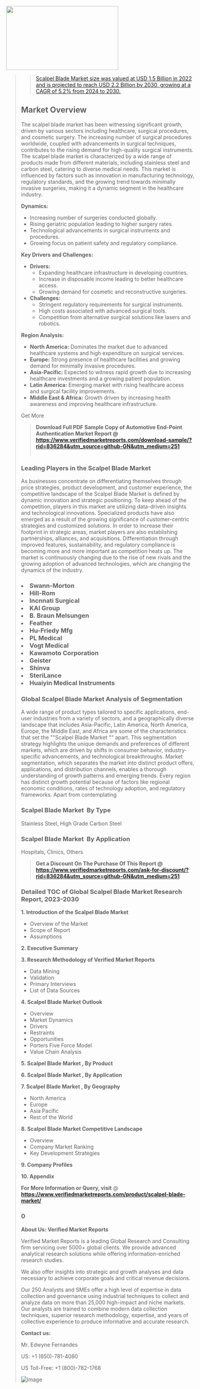 <img src="https://ffe5etoiles.com/wp-content/uploads/2024/12/MST1-300x171.png" alt="" width="300" height="171" class="alignnone size-medium wp-image-20088" /><blockquote id="" class=""><a href="https://www.verifiedmarketreports.com/download-sample/?rid=870216&utm_source=github-GN&utm_medium=251" target="_blank"><blockquote id="" class=""><a href="https://www.verifiedmarketreports.com/download-sample/?rid=836284&utm_source=github-GN&utm_medium=251" target="_blank">Scalpel Blade Market size was valued at USD 1.5 Billion in 2022 and is projected to reach USD 2.2 Billion by 2030, growing at a CAGR of 5.2% from 2024 to 2030.</a></blockquote><p><h2>Market Overview</h2><p>The scalpel blade market has been witnessing significant growth, driven by various sectors including healthcare, surgical procedures, and cosmetic surgery. The increasing number of surgical procedures worldwide, coupled with advancements in surgical techniques, contributes to the rising demand for high-quality surgical instruments. The scalpel blade market is characterized by a wide range of products made from different materials, including stainless steel and carbon steel, catering to diverse medical needs. This market is influenced by factors such as innovation in manufacturing technology, regulatory standards, and the growing trend towards minimally invasive surgeries, making it a dynamic segment in the healthcare industry.</p><p><strong>Dynamics:</strong></p><ul>    <li>Increasing number of surgeries conducted globally.</li>    <li>Rising geriatric population leading to higher surgery rates.</li>    <li>Technological advancements in surgical instruments and procedures.</li>    <li>Growing focus on patient safety and regulatory compliance.</li></ul><p><strong>Key Drivers and Challenges:</strong></p><ul>    <li><strong>Drivers:</strong>        <ul>            <li>Expanding healthcare infrastructure in developing countries.</li>            <li>Increase in disposable income leading to better healthcare access.</li>            <li>Growing demand for cosmetic and reconstructive surgeries.</li>        </ul>    </li>    <li><strong>Challenges:</strong>        <ul>            <li>Stringent regulatory requirements for surgical instruments.</li>            <li>High costs associated with advanced surgical tools.</li>            <li>Competition from alternative surgical solutions like lasers and robotics.</li>        </ul>    </li></ul><p><strong>Region Analysis:</strong></p><ul>    <li><strong>North America:</strong> Dominates the market due to advanced healthcare systems and high expenditure on surgical services.</li>    <li><strong>Europe:</strong> Strong presence of healthcare facilities and growing demand for minimally invasive procedures.</li>    <li><strong>Asia-Pacific:</strong> Expected to witness rapid growth due to increasing healthcare investments and a growing patient population.</li>    <li><strong>Latin America:</strong> Emerging market with rising healthcare access and surgical facility improvements.</li>    <li><strong>Middle East & Africa:</strong> Growth driven by increasing health awareness and improving healthcare infrastructure.</li></ul><p>Get More</p></p><blockquote id="" class=""><strong>Download Full PDF Sample Copy of Automotive End-Point Authentication Market Report @ <a href="https://www.verifiedmarketreports.com/download-sample/?rid=836284&utm_source=github-GN&utm_medium=251" target="_blank">https://www.verifiedmarketreports.com/download-sample/?rid=836284&utm_source=github-GN&utm_medium=251</a></strong><br /><br /></blockquote><h3 id="" class="">Leading Players in the&nbsp;Scalpel Blade Market </h3><p>As businesses concentrate on differentiating themselves through price strategies, product development, and customer experience, the competitive landscape of the Scalpel Blade Market  is defined by dynamic innovation and strategic positioning. To keep ahead of the competition, players in this market are utilizing data-driven insights and technological innovations. Specialized products have also emerged as a result of the growing significance of customer-centric strategies and customized solutions. In order to increase their footprint in strategic areas, market players are also establishing partnerships, alliances, and acquisitions. Differentiation through improved features, sustainability, and regulatory compliance is becoming more and more important as competition heats up. The market is continuously changing due to the rise of new rivals and the growing adoption of advanced technologies, which are changing the dynamics of the industry.</p><h3 class=""><li>Swann-Morton</li><li> Hill-Rom</li><li>  Incnnati Surgical</li><li> KAI Group</li><li> B. Braun Melsungen</li><li> Feather</li><li> Hu-Friedy Mfg</li><li> PL Medical</li><li> Vogt Medical</li><li> Kawamoto Corporation</li><li> Geister</li><li> Shinva</li><li> SteriLance</li><li> Huaiyin Medical Instruments</h3><h3 id="" class="">Global&nbsp;Scalpel Blade Market  Analysis of Segmentation</h3><p id="" class="">A wide range of product types tailored to specific applications, end-user industries from a variety of sectors, and a geographically diverse landscape that includes Asia-Pacific, Latin America, North America, Europe, the Middle East, and Africa are some of the characteristics that set the ""Scalpel Blade Market "" apart. This segmentation strategy highlights the unique demands and preferences of different markets, which are driven by shifts in consumer behavior, industry-specific advancements, and technological breakthroughs. Market segmentation, which separates the market into distinct product offers, applications, and distribution channels, enables a thorough understanding of growth patterns and emerging trends. Every region has distinct growth potential because of factors like regional economic conditions, rates of technology adoption, and regulatory frameworks. Apart from contemplating</p><h3 id="" class="">Scalpel Blade Market &nbsp;By Type</h3><p>Stainless Steel, High Grade Carbon Steel</p><h3 id="" class="">Scalpel Blade Market &nbsp;By Application</h3><p class="">Hospitals, Clinics, Others</p><blockquote id="" class=""><strong>Get a Discount On The Purchase Of This Report @ <a href="https://www.verifiedmarketreports.com/download-sample/?rid=836284&utm_source=github-GN&utm_medium=251" target="_blank">https://www.verifiedmarketreports.com/ask-for-discount/?rid=836284&utm_source=github-GN&utm_medium=251</a></strong></blockquote><h3 id="" class="">Detailed TOC of Global Scalpel Blade Market  Research Report, 2023-2030</h3><p id="" class=""><strong>1. Introduction of the Scalpel Blade Market </strong></p><ul><li>Overview of the Market</li><li>Scope of Report</li><li>Assumptions</li></ul><p id="" class=""><strong>2. Executive Summary</strong></p><p id="" class=""><strong>3. Research Methodology of Verified Market Reports</strong></p><ul><li>Data Mining</li><li>Validation</li><li>Primary Interviews</li><li>List of Data Sources</li></ul><p id="" class=""><strong>4. Scalpel Blade Market  Outlook</strong></p><ul><li>Overview</li><li>Market Dynamics</li><li>Drivers</li><li>Restraints</li><li>Opportunities</li><li>Porters Five Force Model</li><li>Value Chain Analysis</li></ul><p id="" class=""><strong>5. Scalpel Blade Market , By Product</strong></p><p id="" class=""><strong>6. Scalpel Blade Market , By Application</strong></p><p id="" class=""><strong>7. Scalpel Blade Market , By Geography</strong></p><ul><li>North America</li><li>Europe</li><li>Asia Pacific</li><li>Rest of the World</li></ul><p id="" class=""><strong>8. Scalpel Blade Market  Competitive Landscape</strong></p><ul><li>Overview</li><li>Company Market Ranking</li><li>Key Development Strategies</li></ul><p id="" class=""><strong>9. Company Profiles</strong></p><p id="" class=""><strong>10. Appendix</strong></p><p><strong>For More Information or Query, visit</strong>&nbsp;@ <strong><a href="https://www.verifiedmarketreports.com/product/scalpel-blade-market/" target="_blank">https://www.verifiedmarketreports.com/product/scalpel-blade-market/</a></strong></p><h3 id="" class="">0</h3><p id="" class=""><strong>About Us: Verified Market Reports</strong></p><p id="" class="">Verified Market Reports is a leading Global Research and Consulting firm servicing over 5000+ global clients. We provide advanced analytical research solutions while offering information-enriched research studies.</p><p id="" class="">We also offer insights into strategic and growth analyses and data necessary to achieve corporate goals and critical revenue decisions.</p><p id="" class="">Our 250 Analysts and SMEs offer a high level of expertise in data collection and governance using industrial techniques to collect and analyze data on more than 25,000 high-impact and niche markets. Our analysts are trained to combine modern data collection techniques, superior research methodology, expertise, and years of collective experience to produce informative and accurate research.</p><p id="" class=""><strong>Contact us:</strong></p><p id="" class="">Mr. Edwyne Fernandes</p><p id="" class="">US: +1 (650)-781-4080</p><p id="" class="">US Toll-Free: +1 (800)-782-1768</p>
![image](https://github.com/user-attachments/assets/9656efac-215d-47a4-9081-0db4098b2fcc)
